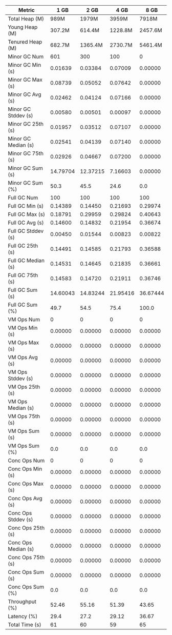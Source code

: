 | Metric | 1 GB | 2 GB | 4 GB | 8 GB |
|------|----|----|----|----|
| Total Heap (M) | 989M | 1979M | 3959M | 7918M |
| Young Heap (M) | 307.2M | 614.4M | 1228.8M | 2457.6M |
| Tenured Heap (M) | 682.7M | 1365.4M | 2730.7M | 5461.4M |
| Minor GC Num | 601 | 300 | 100 | 0 |
| Minor GC Min (s) | 0.01639 | 0.03384 | 0.07009 | 0.00000 |
| Minor GC Max (s) | 0.08739 | 0.05052 | 0.07642 | 0.00000 |
| Minor GC Avg (s) | 0.02462 | 0.04124 | 0.07166 | 0.00000 |
| Minor GC Stddev (s) | 0.00580 | 0.00501 | 0.00097 | 0.00000 |
| Minor GC 25th (s) | 0.01957 | 0.03512 | 0.07107 | 0.00000 |
| Minor GC Median (s) | 0.02541 | 0.04139 | 0.07140 | 0.00000 |
| Minor GC 75th (s) | 0.02926 | 0.04667 | 0.07200 | 0.00000 |
| Minor GC Sum (s) | 14.79704 | 12.37215 | 7.16603 | 0.00000 |
| Minor GC Sum (%) | 50.3 | 45.5 | 24.6 | 0.0 |
| Full GC Num | 100 | 100 | 100 | 100 |
| Full GC Min (s) | 0.14389 | 0.14450 | 0.21693 | 0.29974 |
| Full GC Max (s) | 0.18791 | 0.29959 | 0.29824 | 0.40643 |
| Full GC Avg (s) | 0.14600 | 0.14832 | 0.21954 | 0.36674 |
| Full GC Stddev (s) | 0.00450 | 0.01544 | 0.00823 | 0.00822 |
| Full GC 25th (s) | 0.14491 | 0.14585 | 0.21793 | 0.36588 |
| Full GC Median (s) | 0.14531 | 0.14645 | 0.21835 | 0.36661 |
| Full GC 75th (s) | 0.14583 | 0.14720 | 0.21911 | 0.36746 |
| Full GC Sum (s) | 14.60043 | 14.83244 | 21.95416 | 36.67444 |
| Full GC Sum (%) | 49.7 | 54.5 | 75.4 | 100.0 |
| VM Ops Num | 0 | 0 | 0 | 0 |
| VM Ops Min (s) | 0.00000 | 0.00000 | 0.00000 | 0.00000 |
| VM Ops Max (s) | 0.00000 | 0.00000 | 0.00000 | 0.00000 |
| VM Ops Avg (s) | 0.00000 | 0.00000 | 0.00000 | 0.00000 |
| VM Ops Stddev (s) | 0.00000 | 0.00000 | 0.00000 | 0.00000 |
| VM Ops 25th (s) | 0.00000 | 0.00000 | 0.00000 | 0.00000 |
| VM Ops Median (s) | 0.00000 | 0.00000 | 0.00000 | 0.00000 |
| VM Ops 75th (s) | 0.00000 | 0.00000 | 0.00000 | 0.00000 |
| VM Ops Sum (s) | 0.00000 | 0.00000 | 0.00000 | 0.00000 |
| VM Ops Sum (%) | 0.0 | 0.0 | 0.0 | 0.0 |
| Conc Ops Num | 0 | 0 | 0 | 0 |
| Conc Ops Min (s) | 0.00000 | 0.00000 | 0.00000 | 0.00000 |
| Conc Ops Max (s) | 0.00000 | 0.00000 | 0.00000 | 0.00000 |
| Conc Ops Avg (s) | 0.00000 | 0.00000 | 0.00000 | 0.00000 |
| Conc Ops Stddev (s) | 0.00000 | 0.00000 | 0.00000 | 0.00000 |
| Conc Ops 25th (s) | 0.00000 | 0.00000 | 0.00000 | 0.00000 |
| Conc Ops Median (s) | 0.00000 | 0.00000 | 0.00000 | 0.00000 |
| Conc Ops 75th (s) | 0.00000 | 0.00000 | 0.00000 | 0.00000 |
| Conc Ops Sum (s) | 0.00000 | 0.00000 | 0.00000 | 0.00000 |
| Conc Ops Sum (%) | 0.0 | 0.0 | 0.0 | 0.0 |
| Throughput (%) | 52.46 | 55.16 | 51.39 | 43.65 |
| Latency (%) | 29.4 | 27.2 | 29.12 | 36.67 |
| Total Time (s) | 61 | 60 | 59 | 65 |
